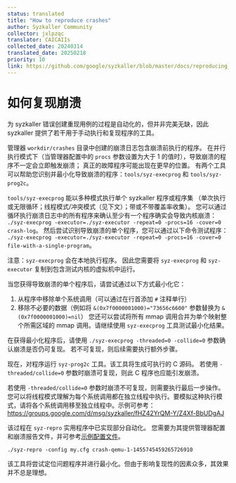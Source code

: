 ```yaml
---
status: translated
title: "How to reproduce crashes"
author: Syzkaller Community
collector: jxlpzqc
translator: CAICAIIs
collected_date: 20240314
translated_date: 20250218
priority: 10
link: https://github.com/google/syzkaller/blob/master/docs/reproducing_crashes.md
---
```


# 如何复现崩溃

为 syzkaller 错误创建重现用例的过程是自动化的，但并非完美无缺，因此 syzkaller 提供了若干用于手动执行和复现程序的工具。

管理器 `workdir/crashes` 目录中创建的崩溃日志包含崩溃前执行的程序。 
在并行执行模式下（当管理器配置中的 `procs` 参数设置为大于 1 的值时），导致崩溃的程序不一定会立即触发崩溃；
真正的故障程序可能出现在更早的位置。
有两个工具可以帮助您识别并最小化导致崩溃的程序：`tools/syz-execprog` 和 `tools/syz-prog2c`。


`tools/syz-execprog` 能以多种模式执行单个 syzkaller 程序或程序集
（单次执行或无限循环；线程模式/冲突模式（见下文）；带或不带覆盖率收集）。 
您可以通过循环执行崩溃日志中的所有程序来确认至少有一个程序确实会导致内核崩溃：
`./syz-execprog -executor=./syz-executor -repeat=0 -procs=16 -cover=0 crash-log`。
然后尝试识别导致崩溃的单个程序，您可以通过以下命令测试程序：
`./syz-execprog -executor=./syz-executor -repeat=0 -procs=16 -cover=0 file-with-a-single-program`。

注意：`syz-execprog` 会在本地执行程序。
因此您需要将 `syz-execprog` 和 `syz-executor` 复制到包含测试内核的虚拟机中运行。


当您获得导致崩溃的单个程序后，请尝试通过以下方式最小化它：
1. 从程序中移除单个系统调用（可以通过在行首添加 `#` 注释单行）
2. 移除不必要的数据（例如将 `&(0x7f0000001000)="73656c6600"` 参数替换为 `&(0x7f0000001000)=nil`）
您还可以尝试将所有 mmap 调用合并为单个映射整个所需区域的 mmap 调用。请继续使用 `syz-execprog` 工具测试最小化结果。

在获得最小化程序后，请使用 `./syz-execprog -threaded=0 -collide=0` 参数确认崩溃是否仍可复现。
若不可复现，则后续需要执行额外步骤。


现在，对程序运行 `syz-prog2c` 工具。该工具将生成可执行的 C 源码。
若使用 `-threaded/collide=0` 参数时崩溃可复现，则此 C 程序也应能引发崩溃。

若使用 `-threaded/collide=0` 参数时崩溃不可复现，则需要执行最后一步操作。
您可以将线程模式理解为每个系统调用都在独立线程中执行。要模拟这种执行模式，请将各个系统调用移至独立线程中。示例可参考：
https://groups.google.com/d/msg/syzkaller/fHZ42YrQM-Y/Z4Xf-BbUDgAJ

该过程在 `syz-repro` 实用程序中已实现部分自动化。
您需要为其提供管理器配置和崩溃报告文件，并可参考[示例配置文件](/pkg/mgrconfig/testdata/qemu.cfg)。
```
./syz-repro -config my.cfg crash-qemu-1-1455745459265726910
```
该工具将尝试定位问题程序并进行最小化。但由于影响复现性的因素众多，其效果并不总是理想。
